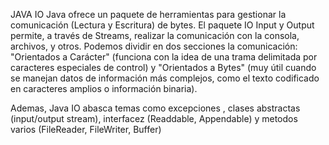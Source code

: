 JAVA IO
Java ofrece un paquete de herramientas para gestionar la comunicación (Lectura y Escritura) de bytes.
El paquete IO Input y Output permite, a través de Streams, realizar la comunicación con la consola, archivos, y otros.
Podemos dividir en dos secciones la comunicación: 
"Orientados a Carácter" (funciona con la idea de una trama delimitada por caracteres especiales de control) y "Orientados a Bytes" (muy útil cuando se manejan datos de información más complejos, como el texto codificado en caracteres amplios o información binaria).
 
Ademas, Java IO abasca temas como excepciones , clases abstractas (input/output stream), interfacez (Readdable, Appendable) y metodos varios (FileReader, FileWriter, Buffer)
